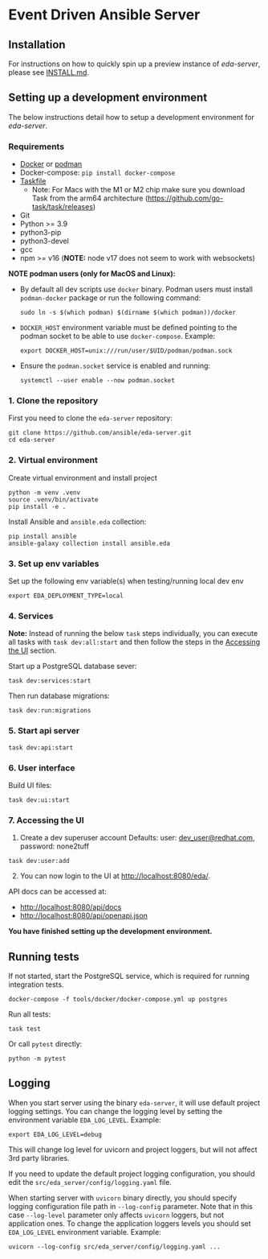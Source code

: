# Event Driven Ansible Server

## Installation

For instructions on how to quickly spin up a preview instance of _eda-server_, please see [INSTALL.md](./INSTALL.md).

## Setting up a development environment

The below instructions detail how to setup a development environment for _eda-server_.

### Requirements

- [Docker](https://docs.docker.com/engine/install/) or [podman](https://podman.io/getting-started/installation)
- Docker-compose: `pip install docker-compose`
- [Taskfile](https://taskfile.dev/installation/)
  - Note: For Macs with the M1 or M2 chip make sure you download Task from the arm64 architecture (https://github.com/go-task/task/releases)
- Git
- Python >= 3.9
- python3-pip
- python3-devel
- gcc
- npm >= v16 (**NOTE:** node v17 does not seem to work with websockets)

**NOTE podman users (only for MacOS and Linux):**

- By default all dev scripts use `docker` binary. Podman users must install `podman-docker` package or run the following command:

      sudo ln -s $(which podman) $(dirname $(which podman))/docker

- `DOCKER_HOST` environment variable must be defined pointing to the podman socket to be able to use `docker-compose`. Example:

      export DOCKER_HOST=unix:///run/user/$UID/podman/podman.sock

- Ensure the `podman.socket` service is enabled and running:

      systemctl --user enable --now podman.socket

### 1. Clone the repository

First you need to clone the `eda-server` repository:

```shell
git clone https://github.com/ansible/eda-server.git
cd eda-server
```

### 2. Virtual environment

Create virtual environment and install project

```shell
python -m venv .venv
source .venv/bin/activate
pip install -e .
```

Install Ansible and `ansible.eda` collection:

```shell
pip install ansible
ansible-galaxy collection install ansible.eda
```

### 3. Set up env variables

Set up the following env variable(s) when testing/running local dev env

```shell
export EDA_DEPLOYMENT_TYPE=local
```

### 4. Services

**Note:**
Instead of running the below `task` steps individually, you can execute all tasks with `task dev:all:start` and then follow the steps in the
[Accessing the UI](#6-accessing-the-ui) section.

Start up a PostgreSQL database sever:

```shell
task dev:services:start
```

Then run database migrations:

```shell
task dev:run:migrations
```

### 5. Start api server

```shell
task dev:api:start
```

### 6. User interface

Build UI files:

```shell
task dev:ui:start
```

### 7. Accessing the UI

1. Create a dev superuser account
   Defaults: user: dev_user@redhat.com, password: none2tuff

```shell
task dev:user:add
```

2. You can now login to the UI at <http://localhost:8080/eda/>.

API docs can be accessed at:

- <http://localhost:8080/api/docs>
- <http://localhost:8080/api/openapi.json>

**You have finished setting up the development environment.**

## Running tests

If not started, start the PostgreSQL service, which is required for running integration tests.

```shell
docker-compose -f tools/docker/docker-compose.yml up postgres
```

Run all tests:

```shell
task test
```

Or call `pytest` directly:

```shell
python -m pytest
```

## Logging

When you start server using the binary `eda-server`, it will use default project
logging settings. You can change the logging level by setting the environment variable
`EDA_LOG_LEVEL`. Example:

```shell
export EDA_LOG_LEVEL=debug
```

This will change log level for uvicorn and project loggers, but will not affect 3rd party libraries.

If you need to update the default project logging configuration, you should edit the
`src/eda_server/config/logging.yaml` file.

When starting server with `uvicorn` binary directly, you should specify logging configuration
file path in `--log-config` parameter. Note that in this case `--log-level` parameter only
affects `uvicorn` loggers, but not application ones. To change the application loggers levels
you should set `EDA_LOG_LEVEL` environment variable. Example:

```shell
uvicorn --log-config src/eda_server/config/logging.yaml ...
```
